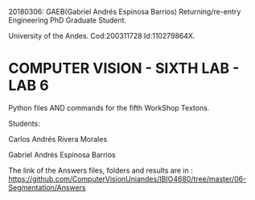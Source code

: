 <!--- 20180306AnswersLab6 first feedback  -->
20180306: GAEB(Gabriel Andrés Espinosa Barrios) Returning/re-entry Engineering PhD Graduate Student.

University of the Andes. Cod:200311728 Id:110279864X.
#  COMPUTER VISION - SIXTH LAB - LAB 6 
Python files AND commands for the fifth WorkShop Textons.

Students: 

Carlos Andrés Rivera Morales

Gabriel Andrés Espinosa Barrios

The link of the Answers files, folders and results are in : https://github.com/ComputerVisionUniandes/IBIO4680/tree/master/06-Segmentation/Answers